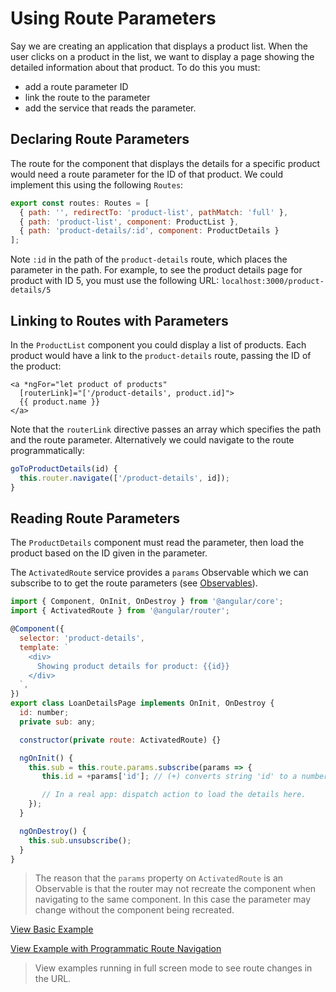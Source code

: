 # Using Route Parameters

Say we are creating an application that displays a product list. When the user clicks on a product in the list, we want to display a page showing the detailed information about that product. To do this you must:

* add a route parameter ID
* link the route to the parameter
* add the service that reads the parameter.

## Declaring Route Parameters

The route for the component that displays the details for a specific product would need a route parameter for the ID of that product. We could implement this using the following `Routes`:

```javascript
export const routes: Routes = [
  { path: '', redirectTo: 'product-list', pathMatch: 'full' },
  { path: 'product-list', component: ProductList },
  { path: 'product-details/:id', component: ProductDetails }
];
```

Note `:id` in the path of the `product-details` route, which places the parameter in the path. For example, to see the product details page for product with ID 5, you must use the following URL: `localhost:3000/product-details/5`

## Linking to Routes with Parameters

In the `ProductList` component you could display a list of products. Each product would have a link to the `product-details` route, passing the ID of the product:

```markup
<a *ngFor="let product of products"
  [routerLink]="['/product-details', product.id]">
  {{ product.name }}
</a>
```

Note that the `routerLink` directive passes an array which specifies the path and the route parameter. Alternatively we could navigate to the route programmatically:

```javascript
goToProductDetails(id) {
  this.router.navigate(['/product-details', id]);
}
```

## Reading Route Parameters

The `ProductDetails` component must read the parameter, then load the product based on the ID given in the parameter.

The `ActivatedRoute` service provides a `params` Observable which we can subscribe to to get the route parameters \(see [Observables](../observables/)\).

```javascript
import { Component, OnInit, OnDestroy } from '@angular/core';
import { ActivatedRoute } from '@angular/router';

@Component({
  selector: 'product-details',
  template: `
    <div>
      Showing product details for product: {{id}}
    </div>
  `,
})
export class LoanDetailsPage implements OnInit, OnDestroy {
  id: number;
  private sub: any;

  constructor(private route: ActivatedRoute) {}

  ngOnInit() {
    this.sub = this.route.params.subscribe(params => {
       this.id = +params['id']; // (+) converts string 'id' to a number

       // In a real app: dispatch action to load the details here.
    });
  }

  ngOnDestroy() {
    this.sub.unsubscribe();
  }
}
```

> The reason that the `params` property on `ActivatedRoute` is an Observable is that the router may not recreate the component when navigating to the same component. In this case the parameter may change without the component being recreated.

[View Basic Example](https://plnkr.co/edit/UjUlWKpO0wxQfB3P6YUG?p=preview)

[View Example with Programmatic Route Navigation](https://plnkr.co/edit/5R0URH14ZiVjx81HEZxL?p=preview)

> View examples running in full screen mode to see route changes in the URL.

